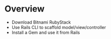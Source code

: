 # Overview
<ul>
  <li>Download Bitnami RubyStack</li>
  <li>Use Rails CLI to scaffold model/view/controller</li>
  <li>Install a Gem and use it from Rails</li>
</ul>
